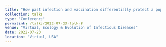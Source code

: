 ```yaml
---
title: "How past infection and vaccination differentially protect a population"
collection: talks
type: "Conference"
permalink: /talks/2022-07-23-talk-8
venue: "Virtual, Ecology & Evolution of Infectious Diseases"
date: 2022-07-23
location: "Virtual, USA"
---
```

